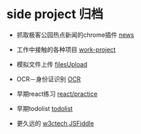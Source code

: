 # side project 归档

* 抓取极客公园热点新闻的chrome插件 [news](https://github.com/miyalee/news)

* 工作中接触的各种项目 [work-project](https://github.com/miyalee/side-project/tree/master/work-project)

* 模拟文件上传 [filesUpload](https://github.com/miyalee/side-project/tree/master/filesUpload)

* OCR－身份证识别 [OCR](https://github.com/miyalee/OCR-Idcard)

* 早期react练习 [react/practice](https://github.com/miyalee/side-project/tree/master/react/practice)

* 早期todolist [todolist](https://github.com/miyalee/side-project/tree/master/todolist)

* 更久远的 [w3ctech](http://code.w3ctech.com/5219),[JSFiddle](https://jsfiddle.net/user/dashboard/)
